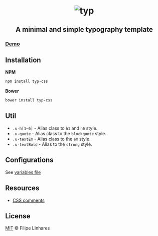 <h1 align="center">
  <img src="images/logo-small.png" alt="typ" />
</h1>

<h2 align="center">A minimal and simple typography template</h2>

### [Demo](http://filipelinhares.github.io/typ)

## Installation
**NPM**
```sh
npm install typ-css
```
**Bower**
```sh
bower install typ-css
```

## Util
- `.u-h[1~6]` - Alias class to `h1` and `h6` style.
- `.u-quote` - Alias class to the `blockquote` style.
- `.u-textEm` - Alias class to the `em` style.
- `.u-textBold` - Alias to the `strong` style.


## Configurations
See [variables file](src/_variables.scss)

## Resources
- [CSS comments][comments]

[comments]: https://github.com/filipelinhares/css-comments

## License
[MIT](LICENSE.md) © Filipe LInhares
